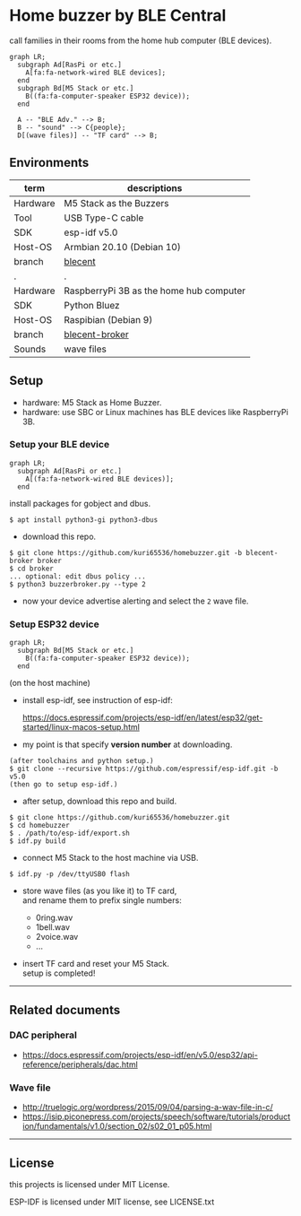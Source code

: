 Home buzzer by BLE Central
=====================================
call families in their rooms from the home hub computer (BLE devices).

```mermaid
graph LR;
  subgraph Ad[RasPi or etc.]
    A[fa:fa-network-wired BLE devices];
  end
  subgraph Bd[M5 Stack or etc.]
    B((fa:fa-computer-speaker ESP32 device));
  end

  A -- "BLE Adv." --> B;
  B -- "sound" --> C{people};
  D[(wave files)] -- "TF card" --> B;
```



Environments
------------------------

term     | descriptions
---------|----------------
Hardware | M5 Stack as the Buzzers
Tool     | USB Type-C cable
SDK      | esp-idf v5.0
Host-OS  | Armbian 20.10 (Debian 10)
branch   | [blecent](branches/blecent)
.        | .
Hardware | RaspberryPi 3B as the home hub computer
SDK      | Python Bluez
Host-OS  | Raspibian (Debian 9)
branch   | [blecent-broker](branches/blecent-broker)
Sounds   | wave files



Setup
------------------------
- hardware: M5 Stack as Home Buzzer.
- hardware: use SBC or Linux machines has BLE devices like RaspberryPi 3B.



### Setup your BLE device

```mermaid
graph LR;
  subgraph Ad[RasPi or etc.]
    A[(fa:fa-network-wired BLE devices)];
  end
```

install packages for gobject and dbus.

```shell
$ apt install python3-gi python3-dbus
```

- download this repo.

```shell
$ git clone https://github.com/kuri65536/homebuzzer.git -b blecent-broker broker
$ cd broker
... optional: edit dbus policy ...
$ python3 buzzerbroker.py --type 2
```

- now your device advertise alerting and select the `2` wave file.


### Setup ESP32 device

```mermaid
graph LR;
  subgraph Bd[M5 Stack or etc.]
    B((fa:fa-computer-speaker ESP32 device));
  end
```

(on the host machine)

- install esp-idf, see instruction of esp-idf:

    https://docs.espressif.com/projects/esp-idf/en/latest/esp32/get-started/linux-macos-setup.html

- my point is that specify **version number** at downloading.

```shell
(after toolchains and python setup.)
$ git clone --recursive https://github.com/espressif/esp-idf.git -b v5.0
(then go to setup esp-idf.)
```

- after setup, download this repo and build.

```shell
$ git clone https://github.com/kuri65536/homebuzzer.git
$ cd homebuzzer
$ . /path/to/esp-idf/export.sh
$ idf.py build
```

- connect M5 Stack to the host machine via USB.

```shell
$ idf.py -p /dev/ttyUSB0 flash
```

- store wave files (as you like it) to TF card,  
    and rename them to prefix single numbers:

    - 0ring.wav
    - 1bell.wav
    - 2voice.wav
    - ...

- insert TF card and reset your M5 Stack.  
    setup is completed!


----



Related documents
------------------------

### DAC peripheral
- https://docs.espressif.com/projects/esp-idf/en/v5.0/esp32/api-reference/peripherals/dac.html

### Wave file
- http://truelogic.org/wordpress/2015/09/04/parsing-a-wav-file-in-c/
- https://isip.piconepress.com/projects/speech/software/tutorials/production/fundamentals/v1.0/section_02/s02_01_p05.html



----


License
------------------------
this projects is licensed under MIT License.

ESP-IDF is licensed under MIT license,
see LICENSE.txt


